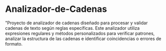 # Analizador-de-Cadenas
"Proyecto de analizador de cadenas diseñado para procesar y validar cadenas de texto según reglas específicas. Este analizador utiliza expresiones regulares y métodos personalizados para verificar patrones, analizar la estructura de las cadenas e identificar coincidencias o errores de formato.
